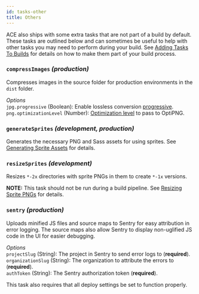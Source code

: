 ```yaml
---
id: tasks-other
title: Others
---
```


ACE also ships with some extra tasks that are not part of a build by default. These tasks are outlined below and can sometimes be useful to help with other tasks you may need to perform during your build. See [Adding Tasks To Builds](tasks-adding) for details on how to make them part of your build process.

### `compressImages` *(production)*
Compresses images in the source folder for production environments in the `dist` folder.

*Options*<br />
`jpg.progressive` (Boolean): Enable lossless conversion [progressive](https://github.com/imagemin/imagemin-jpegtran#progressive).<br />
`png.optimizationLevel` (Number): [Optimization level](https://github.com/imagemin/imagemin-optipng#optimizationlevel) to pass to OptiPNG.

### `generateSprites` *(development, production)*
Generates the necessary PNG and Sass assets for using sprites. See [Generating Sprite Assets](tasks-sprites#generating-sprite-assets) for details.

### `resizeSprites` *(development)*
Resizes `*-2x` directories with sprite PNGs in them to create `*-1x` versions.

**NOTE:** This task should not be run during a build pipeline. See [Resizing Sprite PNGs](tasks-sprites#resizing-sprite-pngs) for details.

### `sentry` *(production)*
Uploads minified JS files and source maps to Sentry for easy attribution in error logging. The source maps also allow Sentry to display non-uglified JS code in the UI for easier debugging.

*Options*<br />
`projectSlug` (String): The project in Sentry to send error logs to (**required**).<br />
`organizationSlug` (String): The organization to attribute the errors to (**required**).<br />
`authToken` (String): The Sentry authorization token (**required**).

This task also requires that all deploy settings be set to function properly.
